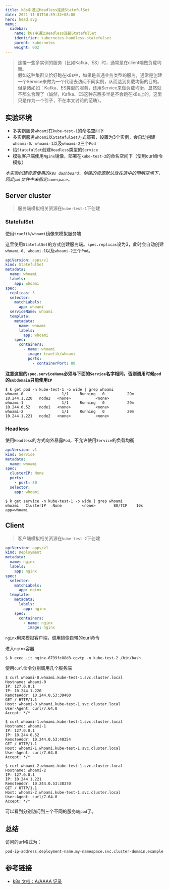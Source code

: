 ```yaml
---
title: k8s中通过Headless连接StatefulSet
date: 2021-11-01T16:59:32+08:00
hero: head.svg
menu:
  sidebar:
    name: k8s中通过Headless连接StatefulSet
    identifier: kubernetes-handless-statefulset
    parent: kubernetes
    weight: 002
---
```


> 连接一些多实例的服务（比如Kafka、ES）时，通常是在client端做负载均衡。  
> 假如这种集群又恰好跑在k8s中，如果是普通业务类型的服务，通常是创建一个Service来做为一个代理去访问不同实例，从而达到负载均衡的目的。  
> 但是诸如如：Kafka、ES类型的服务，还用Service来做负载均衡，显然就不那么合理了（诚然，Kafka、ES这种东西多半是不会跑在k8s上的，这里只是作为一个引子，不在本文讨论的范畴）。

## 实验环境

- 多实例服务`whoami`在`kube-test-1`的命名空间下
- 多实例服务`whoami`以`StatefulSet`方式部署，设置为3个实例，会自动创建`whoami-0`、`whoami-1`以及`whoami-2`三个`Pod`
- 给`StatefulSet`创建`Headless`类型的`Service`
- 模拟客户端使用`Nginx`镜像，部署在`kube-test-2`的命名空间下（使用curl命令模拟）

*本实验创建资源使用的`k8s dashboard`，创建的资源默认放在选中的明明空间下，因此`yml`文件中未指定`namespace`。*

## Server cluster

> 服务端模拟相关资源在`kube-test-1`下创建

### StatefulSet

使用`traefik/whoami`镜像来模拟服务端

这里使用`StatefulSet`的方式创建服务端。`spec.replicas`设为3，此时会自动创建`whoami-0`、`whoami-1`以及`whoami-2`三个`Pod`。

```yaml
apiVersion: apps/v1
kind: StatefulSet
metadata:
  name: whoami
  labels:
    app: whoami
spec:
  replicas: 3
  selector:
    matchLabels:
      app: whoami
  serviceName: whoami
  template:
    metadata:
      name: whoami
      labels:
        app: whoami
    spec:
      containers:
        - name: whoami
          image: traefik/whoami
          ports:
            - containerPort: 80
```

**注意这里的`spec.serviceName`必须与下面的`Service`名字相同，否则调用时候`pod`的`subdomain`只能使用`IP`**

```shell
$ k get pod -n kube-test-1 -o wide | grep whoami
whoami-0                 1/1     Running   0          29m   10.244.1.220   node2   <none>           <none>
whoami-1                 1/1     Running   0          29m   10.244.0.52    node1   <none>           <none>
whoami-2                 1/1     Running   0          29m   10.244.1.221   node2   <none>           <none>
```

### Headless

使用`Headless`的方式向外暴露`Pod`，不允许使用`Service`的负载均衡

```yaml
apiVersion: v1
kind: Service
metadata:
  name: whoami
spec:
  clusterIP: None
  ports:
    - port: 80
  selector:
    app: whoami
```

```shell
$ k get service -n kube-test-1 -o wide | grep whoami
whoami   ClusterIP   None         <none>        80/TCP    10s   app=whoami
```



## Client

> 客户端模拟相关资源在`kube-test-2`下创建

```yaml
apiVersion: apps/v1
kind: Deployment
metadata:
  name: nginx
  labels:
    app: nginx
spec:
  selector:
    matchLabels:
      app: nginx
  template:
    metadata:
      labels:
        app: nginx
    spec:
      containers:
        - name: nginx
          image: nginx
```

`nginx`用来模拟客户端，调用镜像自带的curl命令

进入`nginx`容器

```shell
$ k exec -it nginx-6799fc88d8-cgvtp -n kube-test-2 /bin/bash
```

使用`curl`命令分别调用几个服务端

```shell
$ curl whoami-0.whoami.kube-test-1.svc.cluster.local
Hostname: whoami-0
IP: 127.0.0.1
IP: 10.244.1.220
RemoteAddr: 10.244.0.53:39400
GET / HTTP/1.1
Host: whoami-0.whoami.kube-test-1.svc.cluster.local
User-Agent: curl/7.64.0
Accept: */*

$ curl whoami-1.whoami.kube-test-1.svc.cluster.local
Hostname: whoami-1
IP: 127.0.0.1
IP: 10.244.0.52
RemoteAddr: 10.244.0.53:40354
GET / HTTP/1.1
Host: whoami-1.whoami.kube-test-1.svc.cluster.local
User-Agent: curl/7.64.0
Accept: */*

$ curl whoami-2.whoami.kube-test-1.svc.cluster.local
Hostname: whoami-2
IP: 127.0.0.1
IP: 10.244.1.221
RemoteAddr: 10.244.0.53:38370
GET / HTTP/1.1
Host: whoami-2.whoami.kube-test-1.svc.cluster.local
User-Agent: curl/7.64.0
Accept: */*
```

可以看到分别访问到三个不同的服务端`pod`了。

## 总结

访问的url格式为：

```
pod-ip-address.deployment-name.my-namespace.svc.cluster-domain.example
```

## 参考链接

- [k8s 文档：A/AAAA 记录](https://kubernetes.io/zh/docs/concepts/services-networking/dns-pod-service/#a-aaaa-%E8%AE%B0%E5%BD%95-1)

